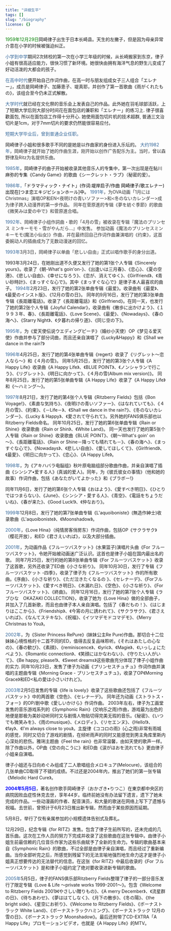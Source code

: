 ```yaml
---
title: "详细生平"
tags: []
slug: "/biography"
license: {}
---
```


<span id="y1959" style="color: green;">1959年12月29日</span>岡崎律子出生于日本长崎县。天生的左撇子，但是因为母亲异常介意在小学的时候被强迫纠正。&nbsp;

<span id="y1960" style="color: #336699;">小学到中学</span>期间2次转校的第一次在小学三年级的时候，从长崎搬家到东京，律子小姐有很高适应能力，很快习惯了新环境。她很快由拥有海洋气息的野生儿变成了好动活泼的大都会的孩子。

<span id="y1970" style="color: #336699;">在高中时代</span>便开始自己作词作曲，在高一时与朋友组成女子三人组合「エレナー」，成员是岡崎律子、加藤恵子、堤真耶，并创作了第一首歌曲《雨がくれたもの》，该组合至今仍未正式解散。

<span id="y1975" style="color: #336699;">大学时代</span>就已经在文化祭的音乐会上发表自己的作品。此外她在羽毛球部活跃，上了短期大学后则大部分时间花在面包店的兼职和「エレナー」的练习上. 律子很喜歡面包, 所以在面包店工作得十分开心. 她使用面包切片机的技术超群, 普通三文治切片是1cm，对于7mm切片的要求仍然能很容易应付。

<span id="y1980" style="color: #336699;">短期大学毕业后，曾到普通企业任职。</span>

岡崎律子小姐和很多歌手不同的是她是以作曲家的身份进入乐坛的。
<span id="y1982" style="color: #336699;">大约1982年</span><span style="color: #333333;">，岡崎律子就开始了她的作曲生涯，刚开始以创作广告配乐为主。当时，曾以森野律及Ritz为名提供乐曲。</span>

<span style="color: #336699;">1985年</span>，岡崎律子的曲子开始被收录其他音乐人的专集中，第一次出现是在鲇川麻弥的专集《Candy Game》的歌曲《シークレット・ラブ》（秘密的爱）。

<span style="color: #336699;">1986年，</span><span style="color: #000000;">「ドラマティック・ナイト」(作词:堤岸启子/作曲 岡崎律子/歌エレナー)出现在[つま恋エキジビションホール]中。</span>
<span style="color: #336699;">1991年</span><span style="color: #333333;">，为OVA动画「1月にはChristmas」演唱OP和EN&lt;夜明けの青いソファー&gt;和&lt;冬のないカレンダー&gt;成为律子跨入动漫界的第一步作品。
同年在菅原進的专辑《夢を紡ぐ季節》的歌曲《微笑みは愛の中で》和菅原進合唱。</span>

<span id="y1992" style="color: #336699;">1992年</span><span style="color: #333333;">、岡崎律子小组作詞曲・歌的「4月の雪」被收录在专辑『魔法のプリンセス ミンキーモモ・雪がやんだら…』中发售。
参加动画《魔法のプリンセスミンキーモモ(魔法小仙女)》作曲，并在最终回自己作词作曲兼演唱的《约束》，这首委婉动人的插曲成为了无数动漫迷的回忆。</span>

<span style="color: #336699;">1993年</span><span style="color: #333333;">3月3日，岡崎律子以单曲「悲しい自由」正式以唱作歌手的身分出道。 </span>

1993年3月24日，在她刚出道不久便又发行了她的第1张个人专辑《Sincerely yours》。收录了《朝-What's goin'on-》、《出逢いは三月春》、《恋心》、《夏の空港》、《悲しい自由》、《幸せになろう》、《恋が、消えてゆく》、《Girlfriend》、《青い砂時計》、《まっすぐな心で》。其中《まっすぐな心で》是律子本人最喜欢的曲子。
<span style="color: #336699;">1994年</span>2月23日，发行了她的第2张单曲专辑《最爱》。收录曲有《最愛》、《最愛のインスト版》、《12月の雪の日》。
同年的9月16日，发行了她的第3张单曲专辑《長距離電話》。收录了《長距離電話》和《Girlfriend》。在同一天，也发行了她的第2张个人专辑《Joyful Calendar》，收录曲有《散歩に出かけよう》、《１９９３年、春》、《長距離電話》、《Love Scene》、《最愛》、《Nowadays》、《春の海へ》、《Starry Night》、《夕暮れの帰り道》、《同じ空の下》。

<span style="color: #336699;">1995年</span>，为《爱天使伝说ウエディングピーチ》（婚纱小天使）OP《梦见る爱天使》作曲并参与了部分词曲，而且还亲自演唱了《Lucky&amp;Happy》和《Shall we dance in the rain?》

<span style="color: #336699;">1996年</span>4月25日，发行了她的第4张单曲专辑《regert》收录了《リグレット～恋人なら～》和《４月の雪》。
同年5月25日，发行了她的第3张个人专辑《A Happy Life》收录曲《A Happy Life》、《BLUE POINT》、《ノンシャランで行こう》、《リグレット》、《明日に向かって》、《４月の雪(Album mix version)》。
同年8月25日，发行了她的第5张单曲专辑《A Happy Life》收录了《A Happy Life》和《～ハミング～》。

<span style="color: #336699;">1997年</span>8月21日，发行了她的第4张个人专辑《Ritzberry Fields》包括《Bon Voyage!》、《素直な気持ち》、《夜明けの青いソファー》、《はなれていても》、《４月の雪》、《約束》、《－Life－》、《Shall we dance in the rain?》、《冬のないカレンダー》、《Lucky &amp; Happy》、《愛されて守られて》。另外她的FANS俱乐部也以Ritzberry Fields命名。
同年10月25日，发行了她的第6张单曲专辑《Rain or Shine》收录歌曲《Rain or Shin》、《White Land》。
同一天也发行了她的第5张个人专辑《Rain or Shine》收录歌曲《BLUE POINT》、《朝～What's goin' on～》、《長距離電話》、《Rain or Shine－降っても晴れても－》、《春の海へ》、《まっすぐな心で》、《Nowadays》、《悲しい自由》、《愛してほしくて》、《Girlfriend》、《最愛》、《明日に向かって》、《恋心》、《A Happy Life》。

<span style="color: #336699;">1998年</span>，为《アキハバラ电脳组》秋叶原电脑组部分歌曲作曲，并亲自演唱了插曲《シンシア•爱する人》(真诚的爱人)。同年，为《彼氏彼女の事情》（他和她的故事）作词作曲，包括《あなたがいてよかった》和《ブラボー!》

同年11月6日，发行了她的第6张个人专辑《おはよう》、《愛すべき明日》、《ひとりではつまらない》、《June》、《シンシア・愛する人》、《青空》、《電話をちょうだいね》、《春が来た》、《Good Luck!》、《仲なおり》。

<span style="color: #336699;">1999年</span>12月8日，发行了她的第7张单曲专辑《L\'aquoiboniste》(無造作紳士)收录歌曲《L'aquoiboniste》、《Moonshadow》。

<span id="y2000" style="color: #336699;">2000年</span>，《Love Hina》（纯情房客俏房东）作词作曲，包括OP《サクラサク》（樱花开放），和ED《君さえいれば》，以及大部分插曲。

<span style="color: #336699;">2001年</span>，为动画作品《フルーツバスケット》(水果篮子)演唱片头曲《For フルーツバスケット》，令她开始被动画迷广泛认识。这首也是律子小姐在国内最出名的歌。 同年7月25日，发行的她的第8张单曲专辑《For フルーツバスケット》收录了这首歌，另外还收录了ED曲《小さな祈り》。
同年10月30日，发行了专辑《フルーツバスケット -四季》，收录了律子为《フルーツバスケット》作的所有歌曲。《序曲》、《小さな祈り》、《ただ泣きたくなるの 》、《セレナーデ》、《Forフルーツバスケット》、《愛すべき明日》、《木漏れ日》、《空色》、《小さな祈り》、《Forフルーツバスケット》、《終曲》。
同年12月16日，发行了她的第7张个人专辑《ラブひな　OKAZAKI COLLECTION》，收录了她为《Love Hina》做的全部曲子，并加入了几首新歌，而且也由律子本人亲自演唱。包括了《春だもの！》、《はじまりはここから》、《Friendship》、《今宵の月に誘われて》、《サクラサク》、《君さえいれば》、《なんてステキな》、《祝福》、《イツマデモドコマデモ》、《Merry Christmas to You》。

<span style="color: #336699;">2002年</span>，为《Sister Princess RePure》(妹妹公主Re Pure)作曲。那切合十二位妹妹心境性格的十二首不同的ED，值得去反复品味聆听。《それはあたしの心なの》、《春の歓び》、《素顔》、《reminiscence》、《lyric》、《Magie》、《いっしょにたべよう》、《Romantic connection》、《笑顔にはかなわない》、《守りたい人がいて》、《Be happy, please!》、《Sweet dreams》这些歌曲充分体现了律子小姐作曲的实力.
同年10月23日，发售了律子为动画《プリンセスチュチュ》作词作曲并演唱的主题曲专辑《Morning Grace - プリンセスチュチュ》，收录了OP《Morning Grace》和ED&lt;私の愛は小さいけれど》。

<span style="color: #336699;">2003年</span>2月5日发售的专辑《life is lovely》收录了这些歌曲还包括了《フルーツバスケット》中的两首歌《空色》、《セレナーデ》。
同年还为动画《ストラトス・フォー》的OP/剧中歌《愛しいかけら》作词作曲。
2003年左右，律子为工画堂发售的音乐游戏系列的《Symphonic Rain》(交响乐之雨)作曲，游戏最为出色的地便是那极为美妙动听同时又与剧情人物贴切得完美无瑕的音乐。《秘密》、《いつでも微笑みを》、《雨のmusique》、《メロディ》、《リセエンヌ》、《Hello!》、《fay》、《I\'m always close to you》。主旋律《ココロの雨》(心之雨)非常有雨城的感觉，同时又切合了游戏的剧情，在倾听雨声的同时又能感觉到男主角库里斯内心深处的悲伤。雅琍主题曲《Feel the rain》也非常温馨，由如天使的歌声一样。除了作曲以外，OP曲《空の向こうに》和ED曲《涙がほおを流れても》更由律子小姐亲自演唱。

律子小姐还与日向めぐみ组成了二人歌唱组合メロキュア(Melocure)，该组合的几张单曲CD取得了不错的成绩。不过还是2004年内，推出了她们的第一张专辑《Melodic Hard Cure》。

<span id="y2004" style="color: blue;"><strong>2004年5月5日</strong></span>，著名创作歌手岡崎律子（おかざき•りつこ）在東京都中央区的病院因败血症性休克去世，享年44岁。临终前她没有办法留下遗言，遗下了她未完成的作品。一些动漫画的作者、配音演员，和大量的歌迷在网络上写下了遗憾与祝福。去世前，曾预计于6月23日推出新专辑，然而由于某些原因而延期。

5月8日，举行了仅有亲属参加的小规模遗体告别式及葬礼。

12月29日，纪念专辑《for RITZ》发售。包含了律子生前所写的，还未完成的几首乐曲。这次在工作人员的努力下完成并收录了这些歌曲在这张专辑中。由律子小姐生前最信赖的几位音乐作家为这些乐曲赋予了全新的生命力。专辑的歌曲基本来自《Symphonic Rain》的歌曲，不过全部是由律子亲自演唱，而且经过了重新编曲。当你全部听完之后，所感觉到残留下的无法言喻地强烈地生命力这才是律子小姐真正想要传达的无法替代的信息。在这张《for RITZ》中最后收录的《For フルーツバスケット》是和律子小姐约定了绝对要收录进新专辑的歌曲。

<span style="color: #336699;">2005年</span>5月5日，律子的FANS俱乐部Ritzberry Fields整理了律子的一部分音乐发行了限定专辑《Love &amp; Life ～private works 1999-2001～》。包含《Welcome to Ritzberry Fields 2001》《やさしい贈りもの》、《A merry December》、《流星群の日》、《待ちあわせ》、《夢ははてしなく》、《月下の散歩》、《冬の陽》、《the bright side》、《星空にお祈り》、《Welcome to Ritzberry Fields》、《ボーナストラック White Land》、《ボーナストラックハミング》、《ボーナストラック 12月の雪の日》、《ボーナストラック Moonshadow》。最后还附带了CD-EXTRA「A Happy Life」プロモーションビデオ，也就是《A Happy Life》的MTV。